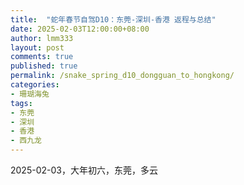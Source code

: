 ```yaml
---
title:  "蛇年春节自驾D10：东莞-深圳-香港 返程与总结"
date: 2025-02-03T12:00:00+08:00
author: lmm333
layout: post
comments: true
published: true
permalink: /snake_spring_d10_dongguan_to_hongkong/
categories:
- 珊瑚海兔
tags:
- 东莞
- 深圳
- 香港
- 西九龙
---
```

2025-02-03，大年初六，东莞，多云

